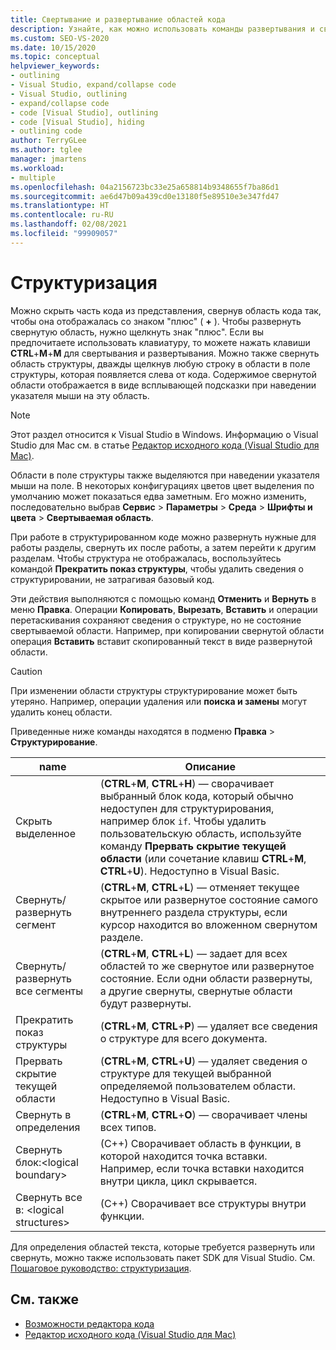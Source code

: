 ```yaml
---
title: Свертывание и развертывание областей кода
description: Узнайте, как можно использовать команды развертывания и свертывания для работы в режиме структуры в Visual Studio
ms.custom: SEO-VS-2020
ms.date: 10/15/2020
ms.topic: conceptual
helpviewer_keywords:
- outlining
- Visual Studio, expand/collapse code
- Visual Studio, outlining
- expand/collapse code
- code [Visual Studio], outlining
- code [Visual Studio], hiding
- outlining code
author: TerryGLee
ms.author: tglee
manager: jmartens
ms.workload:
- multiple
ms.openlocfilehash: 04a2156723bc33e25a658814b9348655f7ba86d1
ms.sourcegitcommit: ae6d47b09a439cd0e13180f5e89510e3e347fd47
ms.translationtype: HT
ms.contentlocale: ru-RU
ms.lasthandoff: 02/08/2021
ms.locfileid: "99909057"
---
```

# <a name="outlining"></a>Структуризация

Можно скрыть часть кода из представления, свернув область кода так, чтобы она отображалась со знаком "плюс" ( **+** ). Чтобы развернуть свернутую область, нужно щелкнуть знак "плюс". Если вы предпочитаете использовать клавиатуру, то можете нажать клавиши **CTRL**+**M**+**M** для свертывания и развертывания. Можно также свернуть область структуры, дважды щелкнув любую строку в области в поле структуры, которая появляется слева от кода. Содержимое свернутой области отображается в виде всплывающей подсказки при наведении указателя мыши на эту область.

> [!NOTE]
> Этот раздел относится к Visual Studio в Windows. Информацию о Visual Studio для Mac см. в статье [Редактор исходного кода (Visual Studio для Mac)](/visualstudio/mac/source-editor).

Области в поле структуры также выделяются при наведении указателя мыши на поле. В некоторых конфигурациях цветов цвет выделения по умолчанию может показаться едва заметным. Его можно изменить, последовательно выбрав **Сервис** > **Параметры** > **Среда** > **Шрифты и цвета** > **Свертываемая область**.

При работе в структурированном коде можно развернуть нужные для работы разделы, свернуть их после работы, а затем перейти к другим разделам. Чтобы структура не отображалась, воспользуйтесь командой **Прекратить показ структуры**, чтобы удалить сведения о структурировании, не затрагивая базовый код.

Эти действия выполняются с помощью команд **Отменить** и **Вернуть** в меню **Правка**. Операции **Копировать**, **Вырезать**, **Вставить** и операции перетаскивания сохраняют сведения о структуре, но не состояние свертываемой области. Например, при копировании свернутой области операция **Вставить** вставит скопированный текст в виде развернутой области.

> [!CAUTION]
> При изменении области структуры структурирование может быть утеряно. Например, операции удаления или **поиска и замены** могут удалить конец области.

Приведенные ниже команды находятся в подменю **Правка** > **Структурирование**.

|name|Описание|
|-|-|
|Скрыть выделенное|(**CTRL**+**M**, **CTRL**+**H**) — сворачивает выбранный блок кода, который обычно недоступен для структурирования, например блок `if`. Чтобы удалить пользовательскую область, используйте команду **Прервать скрытие текущей области** (или сочетание клавиш **CTRL**+**M**, **CTRL**+**U**). Недоступно в Visual Basic.|
|Свернуть/развернуть сегмент| (**CTRL**+**M**, **CTRL**+**L**) — отменяет текущее скрытое или развернутое состояние самого внутреннего раздела структуры, если курсор находится во вложенном свернутом разделе.|
|Свернуть/развернуть все сегменты|(**CTRL**+**M**, **CTRL**+**L**) — задает для всех областей то же свернутое или развернутое состояние. Если одни области развернуты, а другие свернуты, свернутые области будут развернуты.|
|Прекратить показ структуры|(**CTRL**+**M**, **CTRL**+**P**) — удаляет все сведения о структуре для всего документа.|
|Прервать скрытие текущей области|(**CTRL**+**M**, **CTRL**+**U**) — удаляет сведения о структуре для текущей выбранной определяемой пользователем области. Недоступно в Visual Basic.|
|Свернуть в определения|(**CTRL**+**M**, **CTRL**+**O**) — сворачивает члены всех типов.|
|Свернуть блок:\<logical boundary>|(C++) Сворачивает область в функции, в которой находится точка вставки. Например, если точка вставки находится внутри цикла, цикл скрывается.|
|Свернуть все в: \<logical structures>|(C++) Сворачивает все структуры внутри функции.|

Для определения областей текста, которые требуется развернуть или свернуть, можно также использовать пакет SDK для Visual Studio. См. [Пошаговое руководство: структуризация](../extensibility/walkthrough-outlining.md).

## <a name="see-also"></a>См. также

- [Возможности редактора кода](../ide/writing-code-in-the-code-and-text-editor.md)
- [Редактор исходного кода (Visual Studio для Mac)](/visualstudio/mac/source-editor)
